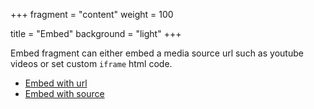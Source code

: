 +++
fragment = "content"
weight = 100

title = "Embed"
background = "light"
+++

Embed fragment can either embed a media source url such as youtube videos or set
custom `iframe` html code.

- [Embed with url](#embed_video)
- [Embed with source](#embed_subscribe)
